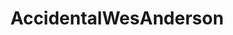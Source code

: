 ---
title: AccidentalWesAnderson
crosslinks:
- itookapicture
- oddlysatisfying
- pics
- analog
- livven
- TwoRedditorsOneCup
- Pareidolia
- portugal
- drones
- thomas
- Pyongyang
- woahdude
- dutchshitonreddit
- KarmaCourt
- NorthKoreaPics
- CityPorn
- AccidentalBaroque
- wesanderson
- CozyPlaces
- GoatsOnTopOfHorses
---